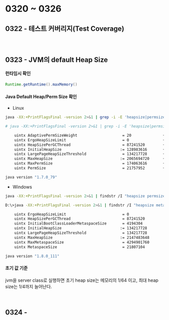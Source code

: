 # 0320 ~ 0326

## 0322 - 테스트 커버리지(Test Coverage)
### 

<br>

## 0323 - JVM의 default Heap Size
#### 런타임시 확인
```java
Runtime.getRuntime().maxMemory()
```

#### Java Default Heap/Perm Size 확인
- Linux
```sh
java -XX:+PrintFlagsFinal -version 2>&1 | grep -i -E 'heapsize|permsize|version'
```

```sh
# java -XX:+PrintFlagsFinal -version 2>&1 | grep -i -E 'heapsize|permsize|version'

    uintx AdaptivePermSizeWeight                    = 20              {product}
    uintx ErgoHeapSizeLimit                         = 0               {product}
    uintx HeapSizePerGCThread                       = 87241520        {product}
    uintx InitialHeapSize                          := 128983616       {product}
    uintx LargePageHeapSizeThreshold                = 134217728       {product}
    uintx MaxHeapSize                              := 2065694720      {product}
    uintx MaxPermSize                               = 174063616       {pd product}
    uintx PermSize                                  = 21757952        {pd product}

java version "1.7.0_79"
```

- Windows
```sh
java -XX:+PrintFlagsFinal -version 2>&1 | findstr /I "heapsize permsize version"
```

```sh
D:\>java -XX:+PrintFlagsFinal -version 2>&1 | findstr /I "heapsize metaspacesize version"

    uintx ErgoHeapSizeLimit                         = 0                                   {product}
    uintx HeapSizePerGCThread                       = 87241520                            {product}
    uintx InitialBootClassLoaderMetaspaceSize       = 4194304                             {product}
    uintx InitialHeapSize                          := 134217728                           {product}
    uintx LargePageHeapSizeThreshold                = 134217728                           {product}
    uintx MaxHeapSize                              := 2147483648                          {product}
    uintx MaxMetaspaceSize                          = 4294901760                          {product}
    uintx MetaspaceSize                             = 21807104                            {pd product}

java version "1.8.0_111"
```

#### 초기 값 기준
jvm을 server class로 실행하면 초기 heap size는 메모리의 1/64 이고, 최대 heap size는 1/4까지 늘어난다.

<br>

## 0324 - 
### 